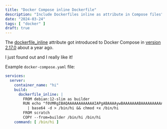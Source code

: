 ```yaml
---
title: "Docker Compose inline Dockerfile"
description: "Include Dockerfiles inline as attribute in Compose files"
date: "2024-03-24"
tags: [ "docker" ]
draft: true
---
```


The [dockerfile_inline](https://docs.docker.com/compose/compose-file/build/#dockerfile_inline) attribute got introduced
to Docker Compose in [version 2.17.0](https://github.com/docker/compose/releases/tag/v2.17.0) about a year ago.

I just found out and I really like it!

Example `docker-compose.yaml` file:

```yaml
services:
  server:
    container_name: "hi"
    build:
      dockerfile_inline: |
        FROM debian:12-slim as builder
        RUN echo "f0VMRgIBAQAAAAAAAAAAAAIAPgABAAAAywBAAAAAAABAAAAAAAAAABgBAAAAAAAAAAAAAEAAOAACAEAABAADAAEAAAAHAAAAsAAAAAAAAACwAEAAAAAAALAAQAAAAAAASAAAAAAAAABIAAAAAAAAAAEAAAAAAAAAUeV0ZAcAAAAAAAAAAAAAAAAAAAAAAAAAAAAAAAAAAAAAAAAAAAAAAAAAAAAAAAAAEAAAAAAAAABQugUAAAC/AQAAAEiNNTAAAADoHAAAADHAWsNIMe1fSInm6Nn///9IicdIx8A8AAAADwVIx8ABAAAA6wBJicoPBcPwn5GLCgAALnNoc3RydGFiAC50ZXh0AC5yb2RhdGE=" \
          | base64 -d > /bin/hi && chmod +x /bin/hi
        FROM scratch
        COPY --from=builder /bin/hi /bin/hi
    command: [ /bin/hi ]
```

